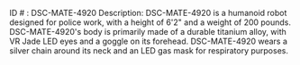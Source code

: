 ID # : DSC-MATE-4920
Description: DSC-MATE-4920 is a humanoid robot designed for police work, with a height of 6'2" and a weight of 200 pounds. DSC-MATE-4920's body is primarily made of a durable titanium alloy, with VR Jade LED eyes and a goggle on its forehead. DSC-MATE-4920 wears a silver chain around its neck and an LED gas mask for respiratory purposes.